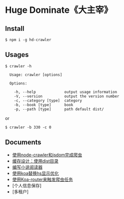 # Huge Dominate《大主宰》


## Install


```
$ npm i -g hd-crawler
```

## Usages

```
$ crawler -h

  Usage: crawler [options]

  Options:

    -h, --help             output usage information
    -V, --version          output the version number
    -c, --category [type]  category
    -b, --book [type]      book
    -p, --path [type]      path default dist/
```

or

```
$ crawler -b 330 -c 0
```

## Documents

- [使用node-crawler和jsdom完成爬虫](docs/1.md)
- [缓存设计：使用dist目录](docs/2.md)
- [编写小说阅读器](docs/3.md)
- [使用koa替换hs显示优化](docs/4.md)
- [使用Koa-router来触发爬虫任务](docs/5.md)
- [个人信息保存]
- [多租户]

